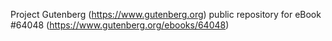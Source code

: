 Project Gutenberg (https://www.gutenberg.org) public repository for eBook #64048 (https://www.gutenberg.org/ebooks/64048)
